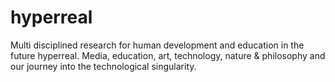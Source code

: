# hyperreal
Multi disciplined research for human development and education in the future hyperreal. 
Media, education, art, technology, nature & philosophy and our journey into the technological singularity.

